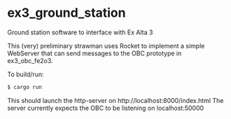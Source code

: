 # ex3_ground_station

Ground station software to interface with Ex Alta 3

This (very) preliminary strawman uses Rocket to implement a simple WebServer
that can send messages to the OBC prototype in ex3_obc_fe2o3.

To build/run:
```bash
$ cargo run
```

This should launch the http-server on http://localhost:8000/index.html
The server currently expects the OBC to be listening on localhost:50000

